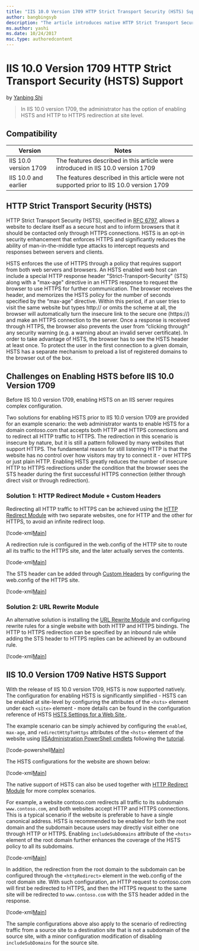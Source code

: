 ```yaml
---
title: "IIS 10.0 Version 1709 HTTP Strict Transport Security (HSTS) Support"
author: bangbingsyb
description: "The article introduces native HTTP Strict Transport Security (HSTS) support in IIS 10.0 version 1709."
ms.author: yashi
ms.date: 10/24/2017
msc.type: authoredcontent
---
```

# IIS 10.0 Version 1709 HTTP Strict Transport Security (HSTS) Support

by [Yanbing Shi](https://github.com/bangbingsyb)

> In IIS 10.0 version 1709, the administrator has the option of enabling HSTS and HTTP to HTTPS redirection at site level.

## Compatibility

| Version | Notes |
| --- | --- |
| IIS 10.0 version 1709 | The features described in this article were introduced in IIS 10.0 version 1709 |
| IIS 10.0 and earlier | The features described in this article were not supported prior to IIS 10.0 version 1709 |

## HTTP Strict Transport Security (HSTS)

HTTP Strict Transport Security (HSTS), specified in [RFC 6797](https://tools.ietf.org/html/rfc6797), allows a website to declare itself as a secure host and to inform browsers that it should be contacted only through HTTPS connections. HSTS is an opt-in security enhancement that enforces HTTPS and significantly reduces the ability of man-in-the-middle type attacks to intercept requests and responses between servers and clients.

HSTS enforces the use of HTTPS through a policy that requires support from both web servers and browsers. An HSTS enabled web host can include a special HTTP response header "Strict-Transport-Security" (STS) along with a "max-age" directive in an HTTPS response to request the browser to use HTTPS for further communication. The browser receives the header, and memorizes the HSTS policy for the number of seconds specified by the “max-age” directive. Within this period, if an user tries to visit the same website but types http:// or omits the scheme at all, the browser will automatically turn the insecure link to the secure one (https://) and make an HTTPS connection to the server. Once a response is received through HTTPS, the browser also prevents the user from “clicking through” any security warning (e.g. a warning about an invalid server certificate). In order to take advantage of HSTS, the browser has to see the HSTS header at least once. To protect the user in the first connection to a given domain, HSTS has a separate mechanism to preload a list of registered domains to the browser out of the box.

## Challenges on Enabling HSTS before IIS 10.0 Version 1709

Before IIS 10.0 version 1709, enabling HSTS on an IIS server requires complex configuration.

Two solutions for enabling HSTS prior to IIS 10.0 version 1709 are provided for an example scenario: the web administrator wants to enable HSTS for a domain contoso.com that accepts both HTTP and HTTPS connections and to redirect all HTTP traffic to HTTPS. The redirection in this scenario is insecure by nature, but it is still a pattern followed by many websites that support HTTPS. The fundamental reason for still listening HTTP is that the website has no control over how visitors may try to connect it - over HTTPS or just plain HTTP. Enabling HSTS greatly reduces the number of insecure HTTP to HTTPS redirections under the condition that the browser sees the STS header during the first successful HTTPS connection (either through direct visit or through redirection).

### Solution 1: HTTP Redirect Module + Custom Headers

Redirecting all HTTP traffic to HTTPS can be achieved using the [HTTP Redirect Module](../../configuration/system.webserver/httpredirect/index.md) with two separate websites, one for HTTP and the other for HTTPS, to avoid an infinite redirect loop.

[!code-xml[Main](iis-10-version-1709-hsts/samples/sample-httpredirect-two-sites.xml)]

A redirection rule is configured in the web.config of the HTTP site to route all its traffic to the HTTPS site, and the later actually serves the contents.

[!code-xml[Main](iis-10-version-1709-hsts/samples/sample-httpredirect-http-site.xml)]

The STS header can be added through [Custom Headers](../../configuration/system.webServer/httpProtocol/customHeaders/index.md) by configuring the web.config of the HTTPS site.

[!code-xml[Main](iis-10-version-1709-hsts/samples/sample-httpredirect-https-site.xml)]

### Solution 2: URL Rewrite Module

An alternative solution is installing the [URL Rewrite Module](../../extensions/url-rewrite-module/using-the-url-rewrite-module.md) and configuring rewrite rules for a single website with both HTTP and HTTPS bindings. The HTTP to HTTPS redirection can be specified by an inbound rule while adding the STS header to HTTPS replies can be achieved by an outbound rule.

[!code-xml[Main](iis-10-version-1709-hsts/samples/sample-urlrewrite-single-site.xml)]

## IIS 10.0 Version 1709 Native HSTS Support

With the release of IIS 10.0 version 1709, HSTS is now supported natively. The configuration for enabling HSTS is significantly simplified - HSTS can be enabled at site-level by configuring the attributes of the `<hsts>` element under each `<site>` element - more details can be found in the configuration reference of HSTS [HSTS Settings for a Web Site <HSTS>](../../configuration/system.applicationhost/sites/site/hsts.md).

The example scenario can be simply achieved by configuring the `enabled`, `max-age`, and `redirectHttpToHttps` attributes of the `<hsts>` element of the website using [IISAdministration PowerShell cmdlets](../whats-new-in-iis-10/iisadministration-powershell-cmdlets.md) following the [tutorial](https://blogs.iis.net/jeonghwan/how-to-use-iisadministration-powershell-cmdlets-to-configure-iis-configuration-settings).

[!code-powershell[Main](iis-10-version-1709-hsts/samples/sample-hsts-single-site.ps1)]

The HSTS configurations for the website are shown below:

[!code-xml[Main](iis-10-version-1709-hsts/samples/sample-hsts-single-site.xml)]

The native support of HSTS can also be used together with [HTTP Redirect Module](../../configuration/system.webserver/httpredirect/index.md) for more complex scenarios.

For example, a website contoso.com redirects all traffic to its subdomain `www.contoso.com`, and both websites accept HTTP and HTTPS connections. This is a typical scenario if the website is preferable to have a single canonical address. HSTS is recommended to be enabled for both the root domain and the subdomain because users may directly visit either one through HTTP or HTTPS. Enabling `includeSubDomains` attribute of the `<hsts>` element of the root domain further enhances the coverage of the HSTS policy to all its subdomains.

[!code-xml[Main](iis-10-version-1709-hsts/samples/sample-hsts-subdomain.xml)]

In addition, the redirection from the root domain to the subdomain can be configured through the `<httpRedirect>` element in the web.config of the root domain site. With such configuration, an HTTP request to contoso.com will first be redirected to HTTPS, and then the HTTPS request to the same site will be redirected to `www.contoso.com` with the STS header added in the response.

[!code-xml[Main](iis-10-version-1709-hsts/samples/sample-hsts-subdomain-redirect.xml)]

The sample configurations above also apply to the scenario of redirecting traffic from a source site to a destination site that is not a subdomain of the source site, with a minor configuration modification of disabling `includeSubDomains` for the source site.
